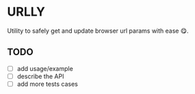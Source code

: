 # URLLY

Utility to safely get and update browser url params with ease 😋.

## TODO

- [ ] add usage/example
- [ ] describe the API
- [ ] add more tests cases
